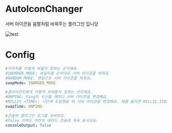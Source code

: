 # AutoIconChanger
서버 아이콘을 움짤처럼 바꿔주는 플러그인 입니당

![test](https://user-images.githubusercontent.com/99476164/153716713-500dacad-bef5-4d42-b0ab-a91c2846a7a9.gif)

# Config
```yaml
#이미지를 어떻게 바꿀지 정하는 곳이에요.
#INORDER_MODE: 파일이름 순서대로 서버 아이콘을 바꿔요.
#RANDOM_MODE: 랜덤으로 서버 아이콘을 바꿔요.
swapMode: INORDER_MODE

#클라이언트에게 어떻게 보여줄지 정하는 곳이에요.
#ONPING: Ping이 수신될 때마다 서버 아이콘을 변경해요.
#MILLIS_<TIME>: 시간에 도달했을 때 서버 아이콘을 변경해요. 예를 들자면 MILLIS_15000으로 설정하면 서버 아이콘을 15초마다 변경해요.
swapTime: ONPING

#콘솔에 플러그인 로그를 보여줘요.
#false 이여도 여전히 에러는 콘솔에 계속 표시되요.
consoleOutput: false
```
